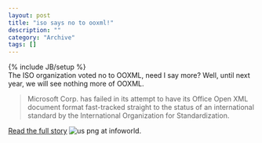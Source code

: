 ```yaml
--- 
layout: post 
title: "iso says no to ooxml!"
description: ""
category: "Archive"
tags: []
---
```

{% include JB/setup %}  
The ISO organization voted no to OOXML, need I say more? Well, until next year, we will see nothing more of OOXML.
 <blockquote>Microsoft Corp. has failed in its attempt to have its Office Open XML document format fast-tracked straight to the status of an international standard by the International Organization for Standardization.</blockquote> <a href="http://www.infoworld.com/article/07/09/04/ISO-votes-to-reject-Microsoft's-OOXML-as-standard_1.html">Read the full story</a> <img src="http://cdn.umedia.no/img/flag/us.png" alt="us png"/> at infoworld.
